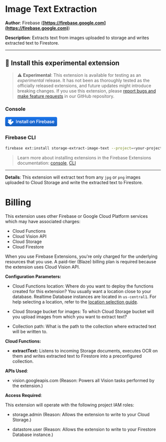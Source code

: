 # Image Text Extraction

**Author**: Firebase (**[https://firebase.google.com](https://firebase.google.com)**)

**Description**: Extracts text from images uploaded to storage and writes extracted text to Firestore.

---

## 🧩 Install this experimental extension

> ⚠️ **Experimental**: This extension is available for testing as an _experimental_ release. It has not been as thoroughly tested as the officially released extensions, and future updates might introduce breaking changes. If you use this extension, please [report bugs and make feature requests](https://github.com/firebase/experimental-extensions/issues/new/choose) in our GitHub repository.

### Console

[![Install this extension in your Firebase project](../install-extension.png?raw=true "Install this extension in your Firebase project")](https://console.firebase.google.com/project/_/extensions/install?sourceName=projects/firebasemods/sources/563ad037-011d-4e58-91fe-348ad33c85f7)

### Firebase CLI

```bash
firebase ext:install storage-extract-image-text --project=<your-project-id>
```

> Learn more about installing extensions in the Firebase Extensions documentation: [console](https://firebase.google.com/docs/extensions/install-extensions?platform=console), [CLI](https://firebase.google.com/docs/extensions/install-extensions?platform=cli)

---

**Details**: This extension will extract text from any `jpg` or `png` images uploaded to Cloud Storage and write the extracted text to Firestore.

# Billing

This extension uses other Firebase or Google Cloud Platform services which may have associated charges:

<!-- List all products the extension interacts with -->

- Cloud Functions
- Cloud Vision API
- Cloud Storage
- Cloud Firestore

When you use Firebase Extensions, you're only charged for the underlying resources that you use. A paid-tier (Blaze) billing plan is required because the extension uses Cloud Vision API.

**Configuration Parameters:**

- Cloud Functions location: Where do you want to deploy the functions created for this extension? You usually want a location close to your database. Realtime Database instances are located in `us-central1`. For help selecting a location, refer to the [location selection guide](https://firebase.google.com/docs/functions/locations).

- Cloud Storage bucket for images: To which Cloud Storage bucket will you upload images from which you want to extract text?

- Collection path: What is the path to the collection where extracted text will be written to.

**Cloud Functions:**

- **extractText:** Listens to incoming Storage documents, executes OCR on them and writes extracted text to Firestore into a preconfigured collection.

**APIs Used**:

- vision.googleapis.com (Reason: Powers all Vision tasks performed by the extension.)

**Access Required**:

This extension will operate with the following project IAM roles:

- storage.admin (Reason: Allows the extension to write to your Cloud Storage.)

- datastore.user (Reason: Allows the extension to write to your Firestore Database instance.)

